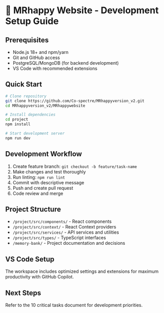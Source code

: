 # 🚀 MRhappy Website - Development Setup Guide

## Prerequisites
- Node.js 18+ and npm/yarn
- Git and GitHub access
- PostgreSQL/MongoDB (for backend development)
- VS Code with recommended extensions

## Quick Start
```bash
# Clone repository
git clone https://github.com/Co-spectre/MRhappyversion_v2.git
cd MRhappyversion_v2/MRhappywebsite

# Install dependencies
cd project
npm install

# Start development server
npm run dev
```

## Development Workflow
1. Create feature branch: `git checkout -b feature/task-name`
2. Make changes and test thoroughly
3. Run linting: `npm run lint`
4. Commit with descriptive message
5. Push and create pull request
6. Code review and merge

## Project Structure
- `/project/src/components/` - React components
- `/project/src/context/` - React Context providers
- `/project/src/services/` - API services and utilities
- `/project/src/types/` - TypeScript interfaces
- `/memory-bank/` - Project documentation and decisions

## VS Code Setup
The workspace includes optimized settings and extensions for maximum productivity with GitHub Copilot.

## Next Steps
Refer to the 10 critical tasks document for development priorities.
